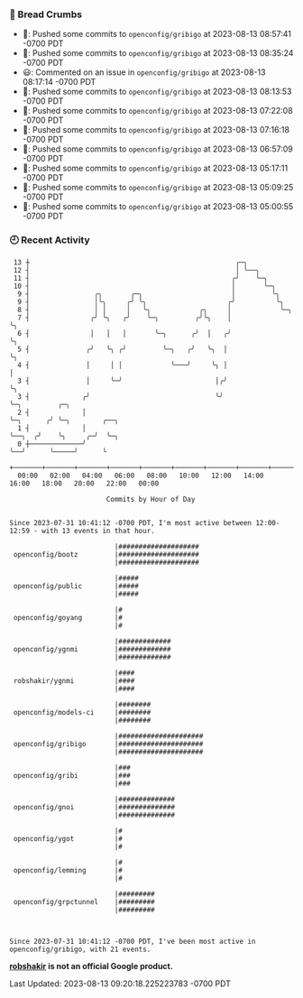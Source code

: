 ### 🍞 Bread Crumbs

 * 🚢: Pushed some commits to `openconfig/gribigo` at 2023-08-13 08:57:41 -0700 PDT
 * 🚢: Pushed some commits to `openconfig/gribigo` at 2023-08-13 08:35:24 -0700 PDT
 * 😃: Commented on an issue in `openconfig/gribigo` at 2023-08-13 08:17:14 -0700 PDT
 * 🚢: Pushed some commits to `openconfig/gribigo` at 2023-08-13 08:13:53 -0700 PDT
 * 🚢: Pushed some commits to `openconfig/gribigo` at 2023-08-13 07:22:08 -0700 PDT
 * 🚢: Pushed some commits to `openconfig/gribigo` at 2023-08-13 07:16:18 -0700 PDT
 * 🚢: Pushed some commits to `openconfig/gribigo` at 2023-08-13 06:57:09 -0700 PDT
 * 🚢: Pushed some commits to `openconfig/gribigo` at 2023-08-13 05:17:11 -0700 PDT
 * 🚢: Pushed some commits to `openconfig/gribigo` at 2023-08-13 05:09:25 -0700 PDT
 * 🚢: Pushed some commits to `openconfig/gribigo` at 2023-08-13 05:00:55 -0700 PDT

### 🕘 Recent Activity
```
 13 ┼                                                   ╭─╮
 12 ┤                                                   │ ╰──╮
 11 ┤                                                  ╭╯    ╰─╮
 10 ┤                                                  │       ╰─╮
  9 ┤                ╭╮       ╭─╮                      │         ╰╮
  9 ┤                │╰╮     ╭╯ ╰╮                    ╭╯          ╰╮
  8 ┤                │ │     │   ╰╮            ╭╮     │            ╰─╮
  7 ┤               ╭╯ ╰╮   ╭╯    ╰─╮         ╭╯╰╮    │              ╰╮
  6 ┤               │   │   │       ╰─╮      ╭╯  │   ╭╯               ╰╮
  5 ┤              ╭╯   ╰╮ ╭╯         ╰─╮   ╭╯   ╰╮  │                 ╰╮
  4 ┤              │     │ │            ╰───╯     ╰╮ │                  │
  3 ┤              │     ╰─╯                       │╭╯                  ╰╮
  3 ┤             ╭╯                               ╰╯                    ╰─╮         ╭─╮
  2 ┤             │                                                        ╰─╮      ╭╯ ╰─╮        ╭──╮
  1 ┤             │                                                          ╰──╮  ╭╯    ╰╮     ╭─╯  ╰─╮
  0 ┼─────────────╯                                                             ╰──╯      ╰─────╯      ╰
    +───────+───────+───────+───────+───────+───────+───────+───────+───────+───────+───────+───────+────
  00:00   02:00   04:00   06:00   08:00   10:00   12:00   14:00   16:00   18:00   20:00   22:00   00:00   

						Commits by Hour of Day


Since 2023-07-31 10:41:12 -0700 PDT, I'm most active between 12:00-12:59 - with 13 events in that hour.

```



```
                          |####################
 openconfig/bootz         |####################
                          |####################

                          |#####
 openconfig/public        |#####
                          |#####

                          |#
 openconfig/goyang        |#
                          |#

                          |#############
 openconfig/ygnmi         |#############
                          |#############

                          |####
 robshakir/ygnmi          |####
                          |####

                          |########
 openconfig/models-ci     |########
                          |########

                          |#####################
 openconfig/gribigo       |#####################
                          |#####################

                          |###
 openconfig/gribi         |###
                          |###

                          |##############
 openconfig/gnoi          |##############
                          |##############

                          |#
 openconfig/ygot          |#
                          |#

                          |#
 openconfig/lemming       |#
                          |#

                          |#########
 openconfig/grpctunnel    |#########
                          |#########



Since 2023-07-31 10:41:12 -0700 PDT, I've been most active in openconfig/gribigo, with 21 events.

```
**[robshakir](mailto:robjs@google.com) is not an official Google product.**  


Last Updated: 2023-08-13 09:20:18.225223783 -0700 PDT
